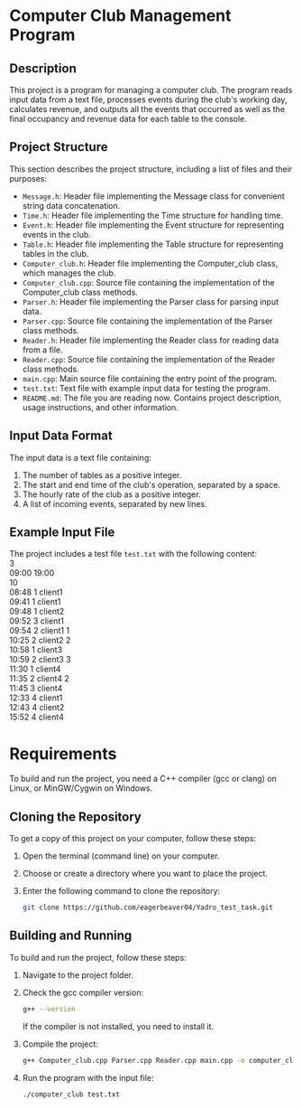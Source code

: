 # Computer Club Management Program

## Description
This project is a program for managing a computer club. The program reads input data from a text file, processes events during the club's working day, calculates revenue, and outputs all the events that occurred as well as the final occupancy and revenue data for each table to the console.

## Project Structure

This section describes the project structure, including a list of files and their purposes:

- `Message.h`: Header file implementing the Message class for convenient string data concatenation.
- `Time.h`: Header file implementing the Time structure for handling time.
- `Event.h`: Header file implementing the Event structure for representing events in the club.
- `Table.h`: Header file implementing the Table structure for representing tables in the club.
- `Computer_club.h`: Header file implementing the Computer_club class, which manages the club.
- `Computer_club.cpp`: Source file containing the implementation of the Computer_club class methods.
- `Parser.h`: Header file implementing the Parser class for parsing input data.
- `Parser.cpp`: Source file containing the implementation of the Parser class methods.
- `Reader.h`: Header file implementing the Reader class for reading data from a file.
- `Reader.cpp`: Source file containing the implementation of the Reader class methods.
- `main.cpp`: Main source file containing the entry point of the program.
- `test.txt`: Text file with example input data for testing the program.
- `README.md`: The file you are reading now. Contains project description, usage instructions, and other information.

## Input Data Format
The input data is a text file containing:

1. The number of tables as a positive integer.
2. The start and end time of the club's operation, separated by a space.
3. The hourly rate of the club as a positive integer.
4. A list of incoming events, separated by new lines.

## Example Input File
The project includes a test file `test.txt` with the following content:  
3  
09:00 19:00  
10  
08:48 1 client1  
09:41 1 client1  
09:48 1 client2  
09:52 3 client1  
09:54 2 client1 1  
10:25 2 client2 2  
10:58 1 client3  
10:59 2 client3 3  
11:30 1 client4  
11:35 2 client4 2  
11:45 3 client4  
12:33 4 client1  
12:43 4 client2  
15:52 4 client4  
# Requirements
To build and run the project, you need a C++ compiler (gcc or clang) on Linux, or MinGW/Cygwin on Windows.

## Cloning the Repository
To get a copy of this project on your computer, follow these steps:

1. Open the terminal (command line) on your computer.

2. Choose or create a directory where you want to place the project.

3. Enter the following command to clone the repository:

   ```sh
   git clone https://github.com/eagerbeaver04/Yadro_test_task.git
   ```

## Building and Running
To build and run the project, follow these steps:
1. Navigate to the project folder.

2. Check the gcc compiler version:
    ```sh
    g++ --version
    ```
    If the compiler is not installed, you need to install it.

4. Compile the project:
    ```sh
    g++ Computer_club.cpp Parser.cpp Reader.cpp main.cpp -o computer_club
    ```

5. Run the program with the input file:
    ```sh
    ./computer_club test.txt
    ```

